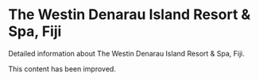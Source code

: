 # The Westin Denarau Island Resort & Spa, Fiji

Detailed information about The Westin Denarau Island Resort & Spa, Fiji.

This content has been improved.